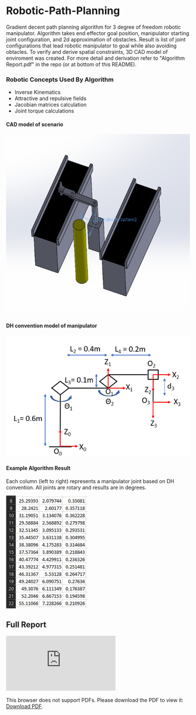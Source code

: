 # Robotic-Path-Planning
Gradient decent path planning algorithm for 3 degree of freedom robotic manipulator. Algorithm takes end effector goal position, manipulator starting joint configuration, and 2d approximation of obstacles. Result is list of joint configurations that lead robotic manipulator to goal while also avoiding obtacles. To verify and derive spatial constraints, 3D CAD model of enviroment was created. For more detail and derivation refer to "Algorithm Report.pdf" in the repo (or at bottom of this README).

### Robotic Concepts Used By Algorithm
- Inverse Kinematics
- Attractive and repulsive fields
- Jacobian matrices calculation
- Joint torque calculations

#### CAD model of scenario 
![alt text](https://github.com/moh-asim-iqbal/robotic-path-planning/blob/master/img/manipulator.png?raw=true)
  
#### DH convention model of manipulator
![alt text](https://github.com/moh-asim-iqbal/robotic-path-planning/blob/master/img/Dh-convention.png)

#### Example Algorithm Result
Each column (left to right) represents a manipulator joint based on DH convention. All joints are rotary and results are in degrees.  

![alt text](https://github.com/moh-asim-iqbal/robotic-path-planning/blob/master/img/path.png)

## Full Report
<object data="https://github.com/moh-asim-iqbal/robotic-path-planning/blob/master/Algorithm%20Report.pdf" type="application/pdf" width="700px" height="700px">
    <embed src="https://github.com/moh-asim-iqbal/robotic-path-planning/blob/master/Algorithm%20Report.pdf">
        <p>This browser does not support PDFs. Please download the PDF to view it: <a href="https://github.com/moh-asim-iqbal/robotic-path-planning/blob/master/Algorithm%20Report.pdf">Download PDF</a>.</p>
    </embed>
</object>

